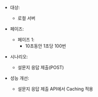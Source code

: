 - 대상:

  - 로컬 서버

- 페이즈:

  - 페이즈 1:
    - 10초동안 1초당 100번

- 시나리오:

  - 설문지 응답 제출(POST)

- 성능 개선:

  - 설문지 응답 제출 API에서 Caching 적용
